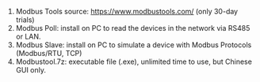 1. Modbus Tools source: https://www.modbustools.com/ (only 30-day trials)
2. Modbus Poll: install on PC to read the devices in the network via RS485 or LAN. 
3. Modbus Slave: install on PC to simulate a device with Modbus Protocols (Modbus/RTU, TCP)
4. Modbustool.7z: executable file (.exe), unlimited time to use, but Chinese GUI only.

